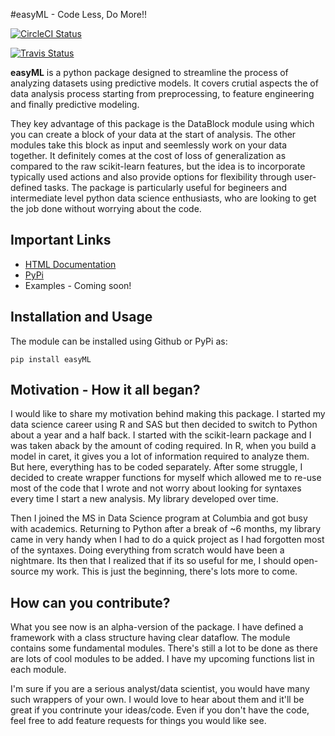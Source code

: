 #easyML - Code Less, Do More!!

[![CircleCI Status](https://circleci.com/gh/aarshayj/easyML.svg?style=shield&circle-token=:circle-token)](https://circleci.com/gh/aarshayj/easyML/tree/master)

[![Travis Status](https://travis-ci.org/aarshayj/easyML.svg?branch=master)](https://travis-ci.org/aarshayj/easyML)

**easyML** is a python package designed to streamline the process of analyzing datasets using predictive models. It covers crutial aspects the of data analysis process starting from preprocessing, to feature engineering and finally predictive modeling.

They key advantage of this package is the DataBlock module using which you can create a block of your data at the start of analysis. The other modules take this block as input and seemlessly work on your data together. It definitely comes at the cost of loss of generalization as compared to the raw scikit-learn features, but the idea is to incorporate typically used actions and also provide options for flexibility through user-defined tasks. The package is particularly useful for begineers and intermediate level python data science enthusiasts, who are looking to get the job done without worrying about the code.

## Important Links
* [HTML Documentation](https://aarshayj.github.io/easyML/)
* [PyPi](https://pypi.python.org/pypi/easyML/0.1.0)
* Examples - Coming soon!

## Installation and Usage
The module can be installed using Github or PyPi as:
```
pip install easyML
```

## Motivation - How it all began?

I would like to share my motivation behind making this package. I started my data science career using R and SAS but then decided to switch to Python about a year and a half back. I started with the scikit-learn package and I was taken aback by the amount of coding required. In R, when you build a model in caret, it gives you a lot of information required to analyze them. But here, everything has to be coded separately. After some struggle, I decided to create wrapper functions for myself which allowed me to re-use most of the code that I wrote and not worry about looking for syntaxes every time I start a new analysis. My library developed over time.

Then I joined the MS in Data Science program at Columbia and got busy with academics. Returning to Python after a break of ~6 months, my library came in very handy when I had to do a quick project as I had forgotten most of the syntaxes. Doing everything from scratch would have been a nightmare. Its then that I realized that if its so useful for me, I should open-source my work. This is just the beginning, there's lots more to come. 

## How can you contribute?

What you see now is an alpha-version of the package. I have defined a framework with a class structure having clear dataflow. The module contains some fundamental modules. There's still a lot to be done as there are lots of cool modules to be added. I have my upcoming functions list in each module.

I'm sure if you are a serious analyst/data scientist, you would have many such wrappers of your own. I would love to hear about them and it'll be great if you contrinute your ideas/code. Even if you don't have the code, feel free to add feature requests for things you would like see.
